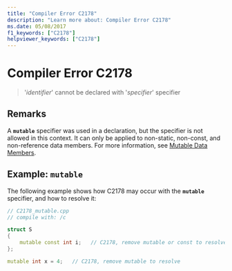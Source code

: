 ```yaml
---
title: "Compiler Error C2178"
description: "Learn more about: Compiler Error C2178"
ms.date: 05/08/2017
f1_keywords: ["C2178"]
helpviewer_keywords: ["C2178"]
---
```

# Compiler Error C2178

> '*identifier*' cannot be declared with '*specifier*' specifier

## Remarks

A **`mutable`** specifier was used in a declaration, but the specifier is not allowed in this context. It can only be applied to non-static, non-const, and non-reference data members. For more information, see [Mutable Data Members](../../cpp/mutable-data-members-cpp.md).

## Example: `mutable`

The following example shows how C2178 may occur with the **`mutable`** specifier, and how to resolve it:

```cpp
// C2178_mutable.cpp
// compile with: /c

struct S
{
    mutable const int i;   // C2178, remove mutable or const to resolve
};

mutable int x = 4;   // C2178, remove mutable to resolve
```
